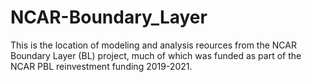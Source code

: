 # NCAR-Boundary_Layer
This is the location of modeling and analysis reources from the NCAR Boundary Layer (BL) project, much of which was funded as part of the NCAR PBL reinvestment funding 2019-2021.
